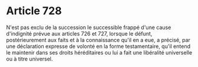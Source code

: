 # Article 728

N'est pas exclu de la succession le successible frappé d'une cause d'indignité prévue aux articles 726 et 727, lorsque le défunt, postérieurement aux faits et à la connaissance qu'il en a eue, a précisé, par une déclaration expresse de volonté en la forme testamentaire, qu'il entend le maintenir dans ses droits héréditaires ou lui a fait une libéralité universelle ou à titre universel.
